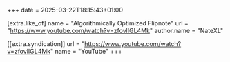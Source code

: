 +++
date = 2025-03-22T18:15:43+01:00

[extra.like_of]
name = "Algorithmically Optimized Flipnote"
url = "https://www.youtube.com/watch?v=zfovlIGL4Mk"
author.name = "NateXL"

[[extra.syndication]]
url = "https://www.youtube.com/watch?v=zfovlIGL4Mk"
name = "YouTube"
+++
